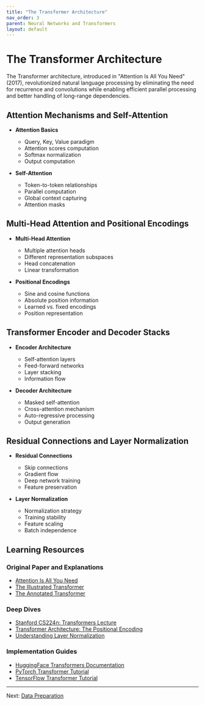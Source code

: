 ```yaml
---
title: "The Transformer Architecture"
nav_order: 3
parent: Neural Networks and Transformers
layout: default
---
```


# The Transformer Architecture

The Transformer architecture, introduced in "Attention Is All You Need" (2017), revolutionized natural language processing by eliminating the need for recurrence and convolutions while enabling efficient parallel processing and better handling of long-range dependencies.

## Attention Mechanisms and Self-Attention

- **Attention Basics**
  - Query, Key, Value paradigm
  - Attention scores computation
  - Softmax normalization
  - Output computation

- **Self-Attention**
  - Token-to-token relationships
  - Parallel computation
  - Global context capturing
  - Attention masks

## Multi-Head Attention and Positional Encodings

- **Multi-Head Attention**
  - Multiple attention heads
  - Different representation subspaces
  - Head concatenation
  - Linear transformation

- **Positional Encodings**
  - Sine and cosine functions
  - Absolute position information
  - Learned vs. fixed encodings
  - Position representation

## Transformer Encoder and Decoder Stacks

- **Encoder Architecture**
  - Self-attention layers
  - Feed-forward networks
  - Layer stacking
  - Information flow

- **Decoder Architecture**
  - Masked self-attention
  - Cross-attention mechanism
  - Auto-regressive processing
  - Output generation

## Residual Connections and Layer Normalization

- **Residual Connections**
  - Skip connections
  - Gradient flow
  - Deep network training
  - Feature preservation

- **Layer Normalization**
  - Normalization strategy
  - Training stability
  - Feature scaling
  - Batch independence

## Learning Resources

### Original Paper and Explanations
- [Attention Is All You Need](https://arxiv.org/abs/1706.03762)
- [The Illustrated Transformer](http://jalammar.github.io/illustrated-transformer/)
- [The Annotated Transformer](http://nlp.seas.harvard.edu/2018/04/03/attention.html)

### Deep Dives
- [Stanford CS224n: Transformers Lecture](http://web.stanford.edu/class/cs224n/)
- [Transformer Architecture: The Positional Encoding](https://kazemnejad.com/blog/transformer_architecture_positional_encoding/)
- [Understanding Layer Normalization](https://arxiv.org/abs/1607.06450)

### Implementation Guides
- [HuggingFace Transformers Documentation](https://huggingface.co/docs/transformers/)
- [PyTorch Transformer Tutorial](https://pytorch.org/tutorials/beginner/transformer_tutorial.html)
- [TensorFlow Transformer Tutorial](https://www.tensorflow.org/tutorials/text/transformer)

---

Next: [Data Preparation](Data_Preparation.md)
